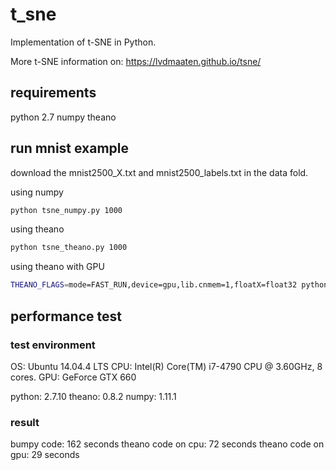 # t_sne

Implementation of t-SNE in Python. 

More t-SNE information on: https://lvdmaaten.github.io/tsne/

## requirements

python 2.7
numpy
theano

## run mnist example

download the mnist2500\_X.txt and mnist2500\_labels.txt in the data fold.

using numpy
```bash
python tsne_numpy.py 1000
```

using theano
```bash
python tsne_theano.py 1000
```

using theano with GPU
```bash
THEANO_FLAGS=mode=FAST_RUN,device=gpu,lib.cnmem=1,floatX=float32 python tsne_theano.py 1000
```

## performance test

### test environment
OS:   Ubuntu 14.04.4 LTS
CPU:  Intel(R) Core(TM) i7-4790 CPU @ 3.60GHz, 8 cores.
GPU:  GeForce GTX 660

python:  2.7.10
theano:  0.8.2
numpy:  1.11.1

### result
bumpy code: 162 seconds
theano code on cpu: 72 seconds
theano code on gpu: 29 seconds
